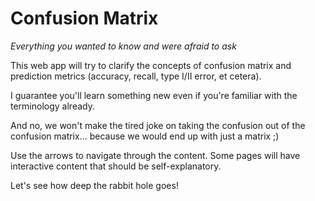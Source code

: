 # Confusion Matrix

*Everything you wanted to know and were afraid to ask*

This web app will try to clarify the concepts of confusion matrix and prediction metrics (accuracy, recall, type I/II error, et cetera). 

I guarantee you'll learn something new even if you're familiar with the terminology already.

And no, we won't make the tired joke on taking the confusion out of the confusion matrix... because we would end up with just a matrix ;)

Use the arrows to navigate through the content. Some pages will have interactive content that should be self-explanatory.

Let's see how deep the rabbit hole goes!